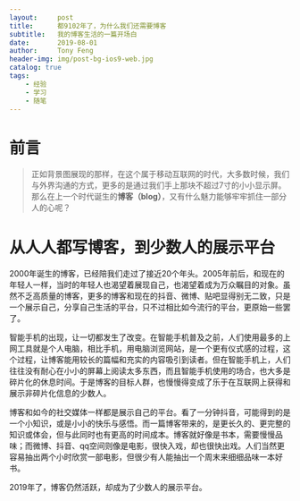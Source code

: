 ```yaml
---
layout:     post
title:      都9102年了，为什么我们还需要博客
subtitle:   我的博客生活的一篇开场白
date:       2019-08-01
author:     Tony Feng
header-img: img/post-bg-ios9-web.jpg
catalog: true
tags:
    - 经验
    - 学习
    - 随笔
---
```


# 前言

>正如背景图展现的那样，在这个属于移动互联网的时代，大多数时候，我们与外界沟通的方式，更多的是通过我们手上那块不超过7寸的小小显示屏。那么在上一个时代诞生的**博客（blog）**，又有什么魅力能够牢牢抓住一部分人的心呢？

# 从人人都写博客，到少数人的展示平台

2000年诞生的博客，已经陪我们走过了接近20个年头。2005年前后，和现在的年轻人一样，当时的年轻人也渴望着展现自己，也渴望着成为万众瞩目的对象。虽然不乏高质量的博客，更多的博客和现在的抖音、微博、贴吧显得别无二致，只是一个展示自己，分享自己生活的平台，只不过相比如今流行的平台，更原始一些罢了。

智能手机的出现，让一切都发生了改变。在智能手机普及之前，人们使用最多的上网工具就是个人电脑，相比手机，用电脑浏览网站，是一个更有仪式感的过程，这个过程，让博客能用较长的篇幅和充实的内容吸引到读者。但在智能手机上，人们往往没有耐心在小小的屏幕上阅读太多东西，而且智能手机使用的场合，也大多是碎片化的休息时间。于是博客的目标人群，也慢慢得变成了乐于在互联网上获得和展示非碎片化信息的少数人。

博客和如今的社交媒体一样都是展示自己的平台。看了一分钟抖音，可能得到的是一个小知识，或是小小的快乐与感悟。而一篇博客带来的，是更长久的、更完整的知识或体会，但与此同时也有更高的时间成本。博客就好像是书本，需要慢慢品味；而微博、抖音、qq空间则像是电影，很快入戏，却也很快出戏。人们当然更容易抽出两个小时欣赏一部电影，但很少有人能抽出一个周末来细细品味一本好书。

2019年了，博客仍然活跃，却成为了少数人的展示平台。

